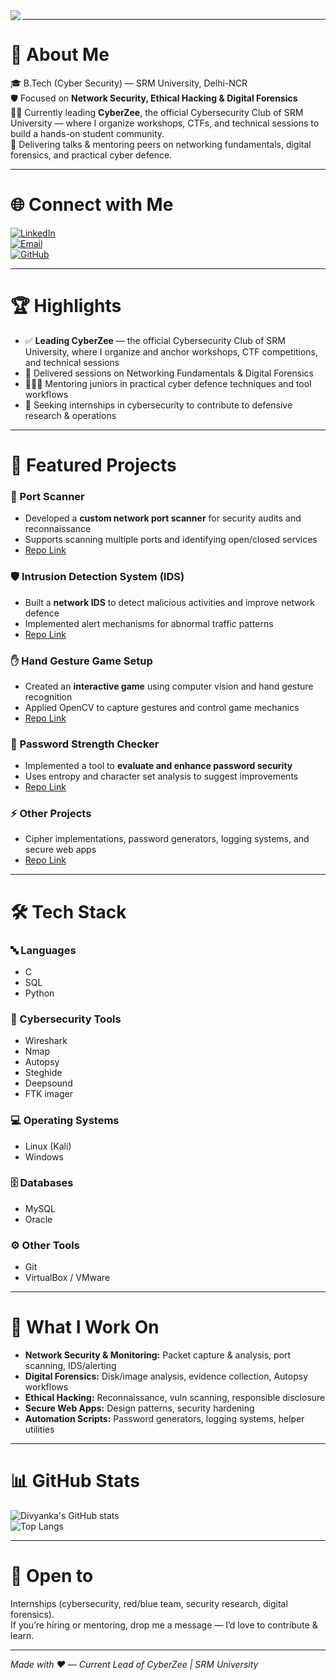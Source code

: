<img align="left" src="https://readme-typing-svg.demolab.com/?font=Fira%20Sans&size=28&pause=800&color=3B82F6&width=650&lines=Divyanka+Kirola+%7C+Cybersecurity+Enthusiast;Lead+%E2%9A%A1+CyberZee+%7C+B.Tech+Cyber+Security" />

---

# 💫 About Me  
🎓 B.Tech (Cyber Security) — SRM University, Delhi-NCR  
🛡️ Focused on **Network Security, Ethical Hacking & Digital Forensics**  
👩‍🏫 Currently leading **CyberZee**, the official Cybersecurity Club of SRM University — where I organize workshops, CTFs, and technical sessions to build a hands-on student community.  
🎤 Delivering talks & mentoring peers on networking fundamentals, digital forensics, and practical cyber defence.  

---

# 🌐 Connect with Me
[![LinkedIn](https://img.shields.io/badge/LinkedIn-0A66C2?style=for-the-badge&logo=linkedin&logoColor=white)](https://www.linkedin.com/in/divyanka-kirola-b70236293/)  
[![Email](https://img.shields.io/badge/Email-d14836?style=for-the-badge&logo=gmail&logoColor=white)](mailto:divyankakirola03@gmail.com)  
[![GitHub](https://img.shields.io/badge/GitHub-171515?style=for-the-badge&logo=github&logoColor=white)](https://github.com/divyankakirola03)  

---

# 🏆 Highlights
- ✅ **Leading CyberZee** — the official Cybersecurity Club of SRM University, where I organize and anchor workshops, CTF competitions, and technical sessions  
- 🔎 Delivered sessions on Networking Fundamentals & Digital Forensics  
- 🧑‍🤝‍🧑 Mentoring juniors in practical cyber defence techniques and tool workflows  
- 🎯 Seeking internships in cybersecurity to contribute to defensive research & operations  

---

# 🚀 Featured Projects  

### 🔎 Port Scanner  
- Developed a **custom network port scanner** for security audits and reconnaissance  
- Supports scanning multiple ports and identifying open/closed services  
- [Repo Link](https://github.com/divyankakirola03/Port-Scanner)  

### 🛡️ Intrusion Detection System (IDS)  
- Built a **network IDS** to detect malicious activities and improve network defence  
- Implemented alert mechanisms for abnormal traffic patterns  
- [Repo Link](https://github.com/divyankakirola03/IDS)  

### ✋ Hand Gesture Game Setup  
- Created an **interactive game** using computer vision and hand gesture recognition  
- Applied OpenCV to capture gestures and control game mechanics  
- [Repo Link](https://github.com/divyankakirola03/Hand-Gesture-Game)  

### 🔑 Password Strength Checker  
- Implemented a tool to **evaluate and enhance password security**  
- Uses entropy and character set analysis to suggest improvements  
- [Repo Link](https://github.com/divyankakirola03/Password-Strength-Checker)  

### ⚡ Other Projects  
- Cipher implementations, password generators, logging systems, and secure web apps  
- [Repo Link](https://github.com/divyankakirola03)  

---

# 🛠️ Tech Stack  

### 🔤 Languages  
- C  
- SQL  
- Python  

### 🧰 Cybersecurity Tools  
- Wireshark  
- Nmap  
- Autopsy
- Steghide
- Deepsound
- FTK imager  

### 💻 Operating Systems  
- Linux (Kali)  
- Windows  

### 🗄️ Databases  
- MySQL  
- Oracle  

### ⚙️ Other Tools  
- Git  
- VirtualBox / VMware  

---

# 🧠 What I Work On
- **Network Security & Monitoring:** Packet capture & analysis, port scanning, IDS/alerting  
- **Digital Forensics:** Disk/image analysis, evidence collection, Autopsy workflows  
- **Ethical Hacking:** Reconnaissance, vuln scanning, responsible disclosure  
- **Secure Web Apps:** Design patterns, security hardening  
- **Automation Scripts:** Password generators, logging systems, helper utilities  

---

# 📊 GitHub Stats
![Divyanka's GitHub stats](https://github-readme-stats.vercel.app/api?username=divyankakirola03&show_icons=true&theme=radical)  
![Top Langs](https://github-readme-stats.vercel.app/api/top-langs/?username=divyankakirola03&layout=compact&theme=radical)

---

# 🚀 Open to
Internships (cybersecurity, red/blue team, security research, digital forensics).  
If you’re hiring or mentoring, drop me a message — I’d love to contribute & learn.  

---

*Made with ❤️ — Current Lead of CyberZee | SRM University*
